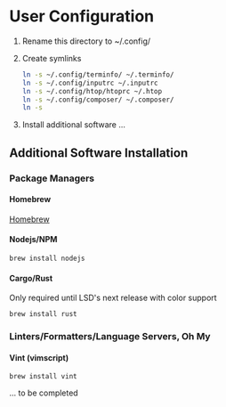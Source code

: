 # User Configuration

1. Rename this directory to ~/.config/
1. Create symlinks

   ```bash
   ln -s ~/.config/terminfo/ ~/.terminfo/
   ln -s ~/.config/inputrc ~/.inputrc
   ln -s ~/.config/htop/htoprc ~/.htop
   ln -s ~/.config/composer/ ~/.composer/
   ln -s
   ```

1. Install additional software
   ...

## Additional Software Installation

### Package Managers

#### Homebrew

[Homebrew](https://www.brew.sh/)

#### Nodejs/NPM

`brew install nodejs`

#### Cargo/Rust

Only required until LSD's next release with color support

`brew install rust`

### Linters/Formatters/Language Servers, Oh My

#### Vint (vimscript)

`brew install vint`

... to be completed
